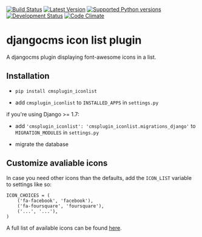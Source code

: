 [![Build Status](https://travis-ci.org/creimers/cmsplugin_iconlist.svg?branch=develop)](https://travis-ci.org/creimers/cmsplugin_iconlist)
[![Latest Version](https://pypip.in/version/cmsplugin_iconlist/badge.svg)](https://pypi.python.org/pypi/cmsplugin-iconlist/)
[![Supported Python versions](https://pypip.in/py_versions/cmsplugin_iconlist/badge.svg)](https://pypi.python.org/pypi/cmsplugin-iconlist/)
[![Development Status](https://pypip.in/status/cmsplugin_iconlist/badge.svg)](https://pypi.python.org/pypi/cmsplugin_iconlist/)
[![Code Climate](https://codeclimate.com/github/creimers/cmsplugin_iconlist/badges/gpa.svg)](https://codeclimate.com/github/creimers/cmsplugin_iconlist)
# djangocms icon list plugin

A djangocms plugin displaying font-awesome icons in a list.

## Installation

* ``pip install cmsplugin_iconlist``

* add ``cmsplugin_iconlist`` to ``INSTALLED_APPS`` in ``settings.py``

if you're using Django >= 1.7:

* add ``'cmsplugin_iconlist': 'cmsplugin_iconlist.migrations_django'`` to ``MIGRATION_MODULES`` in ``settings.py``

* migrate the database

## Customize avaliable icons

In case you need other icons than the defaults, add the ``ICON_LIST`` variable to settings like so:

```
ICON_CHOICES = (
    ('fa-facebook', 'facebook'),
    ('fa-foursquare', 'foursquare'),
    ('...', '...'),
)
```

A full list of available icons can be found [here](http://fontawesome.io/icons/).
